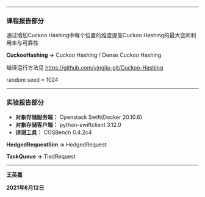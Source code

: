
------------------------------------------

### 课程报告部分

通过增加Cuckoo Hashing中每个位置的维度提高Cuckoo Hashing的最大空间利用率与可靠性



**CuckooHashing ->** Cuckoo Hashing / Dense Cuckoo Hashing

编译运行方法见 https://github.com/yingjia-git/Cuckoo-Hashing

random seed = 1024


------------------------------------------


### 实验报告部分

- **对象存储服务端：** Openstack Swift(Docker 20.10.6)
- **对象存储客户端：** python-swiftclient 3.12.0
- **评测工具：** COSBench 0.4.2c4



**HedgedRequestSim ->** HedgedRequest

**TaskQueue ->** TiedRequest



------------------------------------------



**王英嘉**

**2021年6月12日**

